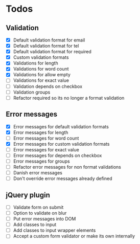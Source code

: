 # Todos

## Validation

- [x] Default validation format for email
- [x] Default validation format for tel
- [x] Default validation format for required
- [x] Custom validation formats
- [x] Validations for length
- [x] Validations for word count
- [x] Validations for allow empty
- [ ] Validations for exact value
- [ ] Validation depends on checkbox
- [ ] Validation groups
- [ ] Refactor required so its no longer a format validation

## Error messages

- [x] Error messages for default validation formats
- [x] Error messages for length
- [ ] Error messages for word count
- [x] Error messages for custom validation formats
- [ ] Error messages for exact value
- [ ] Error messages for depends on checkbox
- [ ] Error messages for groups
- [ ] Refactor error messages for non format validations
- [ ] Danish error messages
- [ ] Don't override error messages already defined

## jQuery plugin

- [ ] Validate form on submit
- [ ] Option to validate on blur
- [ ] Put error messages into DOM
- [ ] Add classes to input
- [ ] Add classes to input wrapper elements
- [ ] Accept a custom form validator or make its own internally
